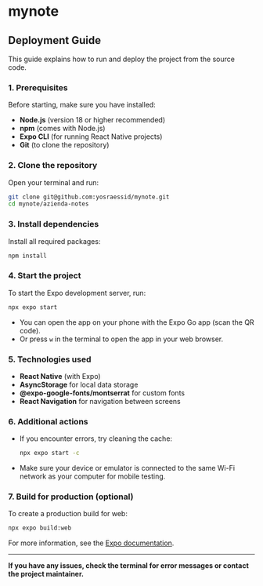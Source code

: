 # mynote

## Deployment Guide

This guide explains how to run and deploy the project from the source code.

### 1. Prerequisites

Before starting, make sure you have installed:

- **Node.js** (version 18 or higher recommended)
- **npm** (comes with Node.js)
- **Expo CLI** (for running React Native projects)
- **Git** (to clone the repository)

### 2. Clone the repository

Open your terminal and run:

```bash
git clone git@github.com:yosraessid/mynote.git
cd mynote/azienda-notes
```

### 3. Install dependencies

Install all required packages:

```bash
npm install
```

### 4. Start the project

To start the Expo development server, run:

```bash
npx expo start
```

- You can open the app on your phone with the Expo Go app (scan the QR code).
- Or press `w` in the terminal to open the app in your web browser.

### 5. Technologies used

- **React Native** (with Expo)
- **AsyncStorage** for local data storage
- **@expo-google-fonts/montserrat** for custom fonts
- **React Navigation** for navigation between screens

### 6. Additional actions

- If you encounter errors, try cleaning the cache:
  ```bash
  npx expo start -c
  ```
- Make sure your device or emulator is connected to the same Wi-Fi network as your computer for mobile testing.

### 7. Build for production (optional)

To create a production build for web:

```bash
npx expo build:web
```

For more information, see the [Expo documentation](https://docs.expo.dev/).

---

**If you have any issues, check the terminal for error messages or contact the project maintainer.**